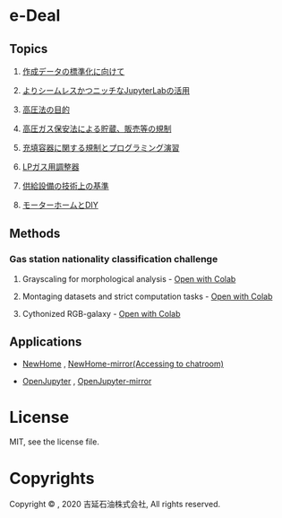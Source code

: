 # e-Deal

## Topics

1. [作成データの標準化に向けて](https://colab.research.google.com/github/yoshinobu-sekiyu/e-Deal/blob/master/colab.google.com/Dataanalysis-standardization-1.ipynb)

2. [よりシームレスかつニッチなJupyterLabの活用](https://colab.research.google.com/github/yoshinobu-sekiyu/e-Deal/blob/master/colab.google.com/Dataanalysis-standardization-2.ipynb)

3. [高圧法の目的](https://colab.research.google.com/github/yoshinobu-sekiyu/e-Deal/blob/master/colab.google.com/Nova-realismic-development-1.ipynb)

4. [高圧ガス保安法による貯蔵、販売等の規制](https://colab.research.google.com/github/yoshinobu-sekiyu/e-Deal/blob/master/colab.google.com/Nova-realismic-development-2.ipynb)

5. [充填容器に関する規制とプログラミング演習](https://colab.research.google.com/github/yoshinobu-sekiyu/e-Deal/blob/master/colab.google.com/Nova-realismic-development-3.ipynb)

6. [LPガス用調整器](https://colab.research.google.com/github/yoshinobu-sekiyu/e-Deal/blob/master/colab.google.com/Nova-realismic-development-4.ipynb)

7. [供給設備の技術上の基準](https://colab.research.google.com/github/yoshinobu-sekiyu/e-Deal/blob/master/colab.google.com/Gas-leak-detection-1.ipynb)

8. [モーターホームとDIY](https://colab.research.google.com/github/yoshinobu-sekiyu/e-Deal/blob/master/colab.google.com/Motorhome-markov-chain-1.ipynb)

## Methods

### Gas station nationality classification challenge

1. Grayscaling for morphological analysis - [Open with Colab](https://colab.research.google.com/github/yoshinobu-sekiyu/e-Deal/blob/master/colab.google.com/Gas-station-nationality-classification-1.ipynb)

2. Montaging datasets and strict computation tasks - [Open with Colab](https://colab.research.google.com/github/yoshinobu-sekiyu/e-Deal/blob/master/colab.google.com/Gas-station-nationality-classification-2.ipynb)

3. Cythonized RGB-galaxy - [Open with Colab](https://colab.research.google.com/github/yoshinobu-sekiyu/e-Deal/blob/master/colab.google.com/Gas-station-nationality-classification-3.ipynb)

## Applications

* [NewHome](https://3cc25e5f8128.ap.ngrok.io) , [NewHome-mirror(Accessing to chatroom)](https://0902c39b8e52.au.ngrok.io/chat)

* [OpenJupyter](https://71be74b316f2.ngrok.io) , [OpenJupyter-mirror](https://22e287304f51.jp.ngrok.io/)

# License

MIT, see the license file.

# Copyrights

Copyright ©︎ , 2020 吉延石油株式会社, All rights reserved.
